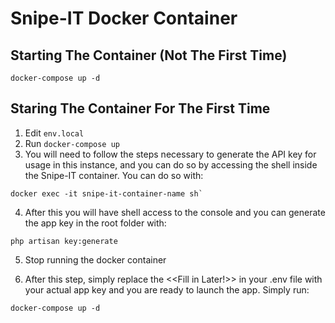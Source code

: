 # Snipe-IT Docker Container

## Starting The Container (Not The First Time)

```
docker-compose up -d
```

## Staring The Container For The First Time

1. Edit `env.local`
2. Run `docker-compose up`
3. You will need to follow the steps necessary to generate the API key for usage in this instance, and you can do so by accessing the shell inside the Snipe-IT container. You can do so with:
```
docker exec -it snipe-it-container-name sh`
```

4. After this you will have shell access to the console and you can generate the app key in the root folder with:
```
php artisan key:generate
```
5. Stop running the docker container

6. After this step, simply replace the <<Fill in Later!>> in your .env file with your actual app key and you are ready to launch the app. Simply run:
```
docker-compose up -d
```
